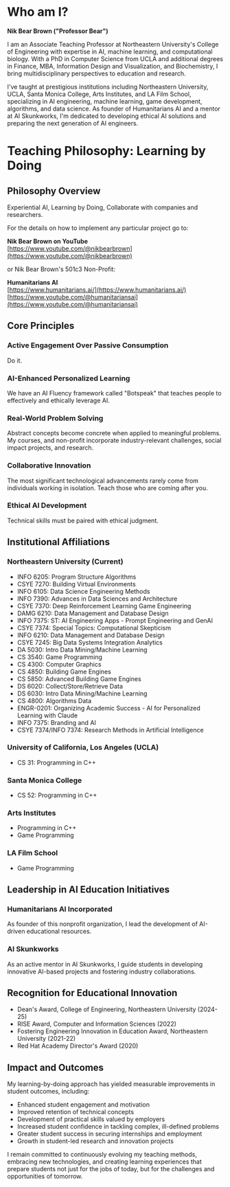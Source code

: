 # Who am I?

**Nik Bear Brown ("Professor Bear")**

I am an Associate Teaching Professor at Northeastern University's College of Engineering with expertise in AI, machine learning, and computational biology. With a PhD in Computer Science from UCLA and additional degrees in Finance, MBA, Information Design and Visualization, and Biochemistry, I bring multidisciplinary perspectives to education and research.

I've taught at prestigious institutions including Northeastern University, UCLA, Santa Monica College, Arts Institutes, and LA Film School, specializing in AI engineering, machine learning, game development, algorithms, and data science. As founder of Humanitarians AI and a mentor at AI Skunkworks, I'm dedicated to developing ethical AI solutions and preparing the next generation of AI engineers.

# Teaching Philosophy: Learning by Doing

## Philosophy Overview

Experiential AI, Learning by Doing, Collaborate with companies and researchers.

For the details on how to implement any particular project go to:

**Nik Bear Brown on YouTube**  
[https://www.youtube.com/@nikbearbrown](https://www.youtube.com/@nikbearbrown)

or Nik Bear Brown's 501c3 Non-Profit:

**Humanitarians AI**  
[https://www.humanitarians.ai/](https://www.humanitarians.ai/)  
[https://www.youtube.com/@humanitariansai](https://www.youtube.com/@humanitariansai)

## Core Principles

### Active Engagement Over Passive Consumption
Do it.

### AI-Enhanced Personalized Learning
We have an AI Fluency framework called "Botspeak" that teaches people to effectively and ethically leverage AI.

### Real-World Problem Solving
Abstract concepts become concrete when applied to meaningful problems.
My courses, and non-profit incorporate industry-relevant challenges, social impact projects, and research.

### Collaborative Innovation
The most significant technological advancements rarely come from individuals working in isolation.
Teach those who are coming after you.

### Ethical AI Development
Technical skills must be paired with ethical judgment.

## Institutional Affiliations

### Northeastern University (Current)
- INFO 6205: Program Structure Algorithms
- CSYE 7270: Building Virtual Environments
- INFO 6105: Data Science Engineering Methods
- INFO 7390: Advances in Data Sciences and Architecture
- CSYE 7370: Deep Reinforcement Learning Game Engineering
- DAMG 6210: Data Management and Database Design
- INFO 7375: ST: AI Engineering Apps - Prompt Engineering and GenAI
- CSYE 7374: Special Topics: Computational Skepticism
- INFO 6210: Data Management and Database Design
- CSYE 7245: Big Data Systems Integration Analytics
- DA 5030: Intro Data Mining/Machine Learning
- CS 3540: Game Programming
- CS 4300: Computer Graphics
- CS 4850: Building Game Engines
- CS 5850: Advanced Building Game Engines
- DS 6020: Collect/Store/Retrieve Data
- DS 6030: Intro Data Mining/Machine Learning
- CS 4800: Algorithms Data
- ENGR-0201: Organizing Academic Success - AI for Personalized Learning with Claude
- INFO 7375: Branding and AI
- CSYE 7374/INFO 7374: Research Methods in Artificial Intelligence

### University of California, Los Angeles (UCLA)
- CS 31: Programming in C++

### Santa Monica College
- CS 52: Programming in C++

### Arts Institutes
- Programming in C++
- Game Programming

### LA Film School
- Game Programming

## Leadership in AI Education Initiatives

### Humanitarians AI Incorporated
As founder of this nonprofit organization, I lead the development of AI-driven educational resources.

### AI Skunkworks
As an active mentor in AI Skunkworks, I guide students in developing innovative AI-based projects and fostering industry collaborations.

## Recognition for Educational Innovation

- Dean's Award, College of Engineering, Northeastern University (2024-25)
- RISE Award, Computer and Information Sciences (2022)
- Fostering Engineering Innovation in Education Award, Northeastern University (2021-22)
- Red Hat Academy Director's Award (2020)

## Impact and Outcomes

My learning-by-doing approach has yielded measurable improvements in student outcomes, including:

- Enhanced student engagement and motivation
- Improved retention of technical concepts
- Development of practical skills valued by employers
- Increased student confidence in tackling complex, ill-defined problems
- Greater student success in securing internships and employment
- Growth in student-led research and innovation projects

I remain committed to continuously evolving my teaching methods, embracing new technologies, and creating learning experiences that prepare students not just for the jobs of today, but for the challenges and opportunities of tomorrow.

